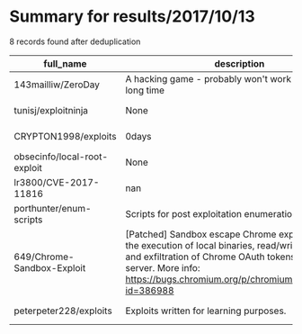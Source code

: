 
# Summary for results/2017/10/13
    
8 records found after deduplication

| full_name | description | html_url | matched_list | matched_count | pushed_at | size | stargazers_count | language | forks_count |
|------------------------------|-----------------------------------------------------------------------------------------------------------------------------------------------------------------------------------------------------------------------------------------|-------------------------------------------------|----------------|-----------------|---------------------------|--------|--------------------|------------|---------------|
| 143mailliw/ZeroDay | A hacking game - probably won't work on this for a long time | https://github.com/143mailliw/ZeroDay | ['zeroday'] | 1 | 2017-10-13 20:19:16+00:00 | 141 | 0 | C# | 0 |
| tunisj/exploitninja | None | https://github.com/tunisj/exploitninja | ['exploit'] | 1 | 2017-10-13 19:24:19+00:00 | 9 | 0 | | 0 |
| CRYPTON1998/exploits | 0days | https://github.com/CRYPTON1998/exploits | ['exploit'] | 1 | 2017-10-13 00:29:10+00:00 | 0 | 0 | | 0 |
| obsecinfo/local-root-exploit | None | https://github.com/obsecinfo/local-root-exploit | ['exploit'] | 1 | 2017-10-13 00:39:32+00:00 | 0 | 0 | | 0 |
| lr3800/CVE-2017-11816 | nan | https://github.com/lr3800/CVE-2017-11816 | ['cve-2'] | 1 | 2017-10-13 14:25:45+00:00 | 8 | 0 | nan | 0 |
| porthunter/enum-scripts | Scripts for post exploitation enumeration | https://github.com/porthunter/enum-scripts | ['exploit'] | 1 | 2017-10-13 11:37:23+00:00 | 4 | 0 | Shell | 3 |
| 649/Chrome-Sandbox-Exploit | [Patched] Sandbox escape Chrome exploit. Allows the execution of local binaries, read/write functions and exfiltration of Chrome OAuth tokens to remote server. More info: https://bugs.chromium.org/p/chromium/issues/detail?id=386988 | https://github.com/649/Chrome-Sandbox-Exploit | ['exploit'] | 1 | 2017-10-13 23:43:27+00:00 | 5 | 25 | HTML | 15 |
| peterpeter228/exploits | Exploits written for learning purposes. | https://github.com/peterpeter228/exploits | ['exploit'] | 1 | 2017-10-13 19:34:07+00:00 | 10 | 0 | Python | 0 |
